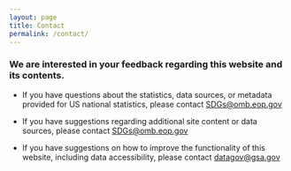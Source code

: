 ```yaml
---
layout: page
title: Contact
permalink: /contact/
---
```

### We are interested in your feedback regarding this website and its contents.


- If you have questions about the statistics, data sources, or metadata provided for US national statistics, please contact [SDGs@omb.eop.gov](mailto:US_Chief_Statistician@omb.eop.gov)

- If you have suggestions regarding additional site content or data sources, please contact [SDGs@omb.eop.gov](mailto:US_Chief_Statistician@omb.eop.gov)  

- If you have suggestions on how to improve the functionality of this website, including data accessibility, please contact [datagov@gsa.gov](mailto:datagov@gsa.gov)
